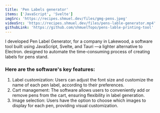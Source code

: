 ```yaml
---
title: 'Pen Labels generator'
items: ['JavaScript', 'Svelte']
imgSrc: 'https://recipes.shmuel.dev/files/gmg-pens.jpeg'
videoSrc: 'https://recipes.shmuel.dev/files/pens-lable-generator.mp4'
githubLink: 'https://github.com/shmuelTopo/pens-lable-printing-tool'
---
```


I developed Pen Label Generator, for a company in Lakewood, a software tool built using JavaScript, Svelte, and Tauri —a lighter alternative to Electron. designed to automate the time-consuming process of creating labels for pens stand.

### Here are the software's key features:

1. Label customization: Users can adjust the font size and customize the name of each pen label, according to their preferences.
2. Cart management: The software allows users to conveniently add or remove pens from the cart, ensuring flexibility in label generation.
3. Image selection: Users have the option to choose which images to display for each pen, providing visual customization.